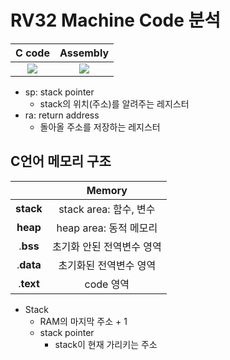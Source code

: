 # RV32 Machine Code 분석

|                       C code                       |                       Assembly                       |
| :------------------------------------------------: | :--------------------------------------------------: |
| <img src="./img/RV32I_LU_AU_J_JL_Type/C_code.png"> | <img src="./img/RV32I_LU_AU_J_JL_Type/assembly.png"> |

- sp: stack pointer
  - stack의 위치(주소)를 알려주는 레지스터
- ra: return address
  - 돌아올 주소를 저장하는 레지스터

## C언어 메모리 구조

|  &nbsp;   |        **Memory**         |
| :-------: | :-----------------------: |
| **stack** |  stack area: 함수, 변수   |
| **heap**  |  heap area: 동적 메모리   |
| .**bss**  | 초기화 안된 전역변수 영역 |
| .**data** |  초기화된 전역변수 영역   |
| .**text** |         code 영역         |

- Stack
  - RAM의 마지막 주소 + 1
  - stack pointer
    - stack이 현재 가리키는 주소